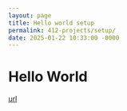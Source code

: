 ```yaml
---
layout: page
title: Hello world setup
permalink: 412-projects/setup/
date: 2025-01-22 10:33:00 -0000
---
```


# Hello World
[url](https://docs-old.duckietown.org/daffy/duckietown-robotics-development/out/python_programs_environments.html)
